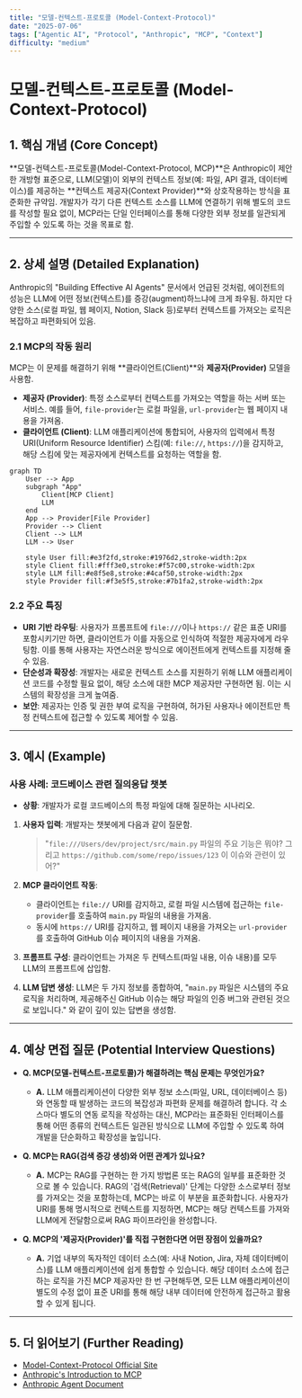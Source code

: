 ```yaml
---
title: "모델-컨텍스트-프로토콜 (Model-Context-Protocol)"
date: "2025-07-06"
tags: ["Agentic AI", "Protocol", "Anthropic", "MCP", "Context"]
difficulty: "medium"
---
```


# 모델-컨텍스트-프로토콜 (Model-Context-Protocol)

## 1. 핵심 개념 (Core Concept)

**모델-컨텍스트-프로토콜(Model-Context-Protocol, MCP)**은 Anthropic이 제안한 개방형 표준으로, LLM(모델)이 외부의 컨텍스트 정보(예: 파일, API 결과, 데이터베이스)를 제공하는 **컨텍스트 제공자(Context Provider)**와 상호작용하는 방식을 표준화한 규약임. 개발자가 각기 다른 컨텍스트 소스를 LLM에 연결하기 위해 별도의 코드를 작성할 필요 없이, MCP라는 단일 인터페이스를 통해 다양한 외부 정보를 일관되게 주입할 수 있도록 하는 것을 목표로 함.

---

## 2. 상세 설명 (Detailed Explanation)

Anthropic의 "Building Effective AI Agents" 문서에서 언급된 것처럼, 에이전트의 성능은 LLM에 어떤 정보(컨텍스트)를 증강(augment)하느냐에 크게 좌우됨. 하지만 다양한 소스(로컬 파일, 웹 페이지, Notion, Slack 등)로부터 컨텍스트를 가져오는 로직은 복잡하고 파편화되어 있음.

### 2.1 MCP의 작동 원리

MCP는 이 문제를 해결하기 위해 **클라이언트(Client)**와 **제공자(Provider)** 모델을 사용함.

*   **제공자 (Provider)**: 특정 소스로부터 컨텍스트를 가져오는 역할을 하는 서버 또는 서비스. 예를 들어, `file-provider`는 로컬 파일을, `url-provider`는 웹 페이지 내용을 가져옴.
*   **클라이언트 (Client)**: LLM 애플리케이션에 통합되어, 사용자의 입력에서 특정 URI(Uniform Resource Identifier) 스킴(예: `file://`, `https://`)을 감지하고, 해당 스킴에 맞는 제공자에게 컨텍스트를 요청하는 역할을 함.

```mermaid
graph TD
    User --> App
    subgraph "App"
        Client[MCP Client]
        LLM
    end
    App --> Provider[File Provider]
    Provider --> Client
    Client --> LLM
    LLM --> User

    style User fill:#e3f2fd,stroke:#1976d2,stroke-width:2px
    style Client fill:#fff3e0,stroke:#f57c00,stroke-width:2px
    style LLM fill:#e8f5e8,stroke:#4caf50,stroke-width:2px
    style Provider fill:#f3e5f5,stroke:#7b1fa2,stroke-width:2px
```

### 2.2 주요 특징

*   **URI 기반 라우팅**: 사용자가 프롬프트에 `file:///`이나 `https://` 같은 표준 URI를 포함시키기만 하면, 클라이언트가 이를 자동으로 인식하여 적절한 제공자에게 라우팅함. 이를 통해 사용자는 자연스러운 방식으로 에이전트에게 컨텍스트를 지정해 줄 수 있음.
*   **단순성과 확장성**: 개발자는 새로운 컨텍스트 소스를 지원하기 위해 LLM 애플리케이션 코드를 수정할 필요 없이, 해당 소스에 대한 MCP 제공자만 구현하면 됨. 이는 시스템의 확장성을 크게 높여줌.
*   **보안**: 제공자는 인증 및 권한 부여 로직을 구현하여, 허가된 사용자나 에이전트만 특정 컨텍스트에 접근할 수 있도록 제어할 수 있음.

---

## 3. 예시 (Example)

### 사용 사례: 코드베이스 관련 질의응답 챗봇

*   **상황**: 개발자가 로컬 코드베이스의 특정 파일에 대해 질문하는 시나리오.

1.  **사용자 입력**: 개발자는 챗봇에게 다음과 같이 질문함.
    > "`file:///Users/dev/project/src/main.py` 파일의 주요 기능은 뭐야? 그리고 `https://github.com/some/repo/issues/123` 이 이슈와 관련이 있어?"

2.  **MCP 클라이언트 작동**:
    *   클라이언트는 `file://` URI를 감지하고, 로컬 파일 시스템에 접근하는 `file-provider`를 호출하여 `main.py` 파일의 내용을 가져옴.
    *   동시에 `https://` URI를 감지하고, 웹 페이지 내용을 가져오는 `url-provider`를 호출하여 GitHub 이슈 페이지의 내용을 가져옴.

3.  **프롬프트 구성**: 클라이언트는 가져온 두 컨텍스트(파일 내용, 이슈 내용)를 모두 LLM의 프롬프트에 삽입함.

4.  **LLM 답변 생성**: LLM은 두 가지 정보를 종합하여, "`main.py` 파일은 시스템의 주요 로직을 처리하며, 제공해주신 GitHub 이슈는 해당 파일의 인증 버그와 관련된 것으로 보입니다." 와 같이 깊이 있는 답변을 생성함.

---

## 4. 예상 면접 질문 (Potential Interview Questions)

*   **Q. MCP(모델-컨텍스트-프로토콜)가 해결하려는 핵심 문제는 무엇인가요?**
    *   **A.** LLM 애플리케이션이 다양한 외부 정보 소스(파일, URL, 데이터베이스 등)와 연동할 때 발생하는 코드의 복잡성과 파편화 문제를 해결하려 합니다. 각 소스마다 별도의 연동 로직을 작성하는 대신, MCP라는 표준화된 인터페이스를 통해 어떤 종류의 컨텍스트든 일관된 방식으로 LLM에 주입할 수 있도록 하여 개발을 단순화하고 확장성을 높입니다.

*   **Q. MCP는 RAG(검색 증강 생성)와 어떤 관계가 있나요?**
    *   **A.** MCP는 RAG를 구현하는 한 가지 방법론 또는 RAG의 일부를 표준화한 것으로 볼 수 있습니다. RAG의 '검색(Retrieval)' 단계는 다양한 소스로부터 정보를 가져오는 것을 포함하는데, MCP는 바로 이 부분을 표준화합니다. 사용자가 URI를 통해 명시적으로 컨텍스트를 지정하면, MCP는 해당 컨텍스트를 가져와 LLM에게 전달함으로써 RAG 파이프라인을 완성합니다.

*   **Q. MCP의 '제공자(Provider)'를 직접 구현한다면 어떤 장점이 있을까요?**
    *   **A.** 기업 내부의 독자적인 데이터 소스(예: 사내 Notion, Jira, 자체 데이터베이스)를 LLM 애플리케이션에 쉽게 통합할 수 있습니다. 해당 데이터 소스에 접근하는 로직을 가진 MCP 제공자만 한 번 구현해두면, 모든 LLM 애플리케이션이 별도의 수정 없이 표준 URI를 통해 해당 내부 데이터에 안전하게 접근하고 활용할 수 있게 됩니다.

---

## 5. 더 읽어보기 (Further Reading)

*   [Model-Context-Protocol Official Site](https://modelcontextprotocol.io/)
*   [Anthropic's Introduction to MCP](https://www.anthropic.com/news/model-context-protocol)
*   [Anthropic Agent Document](/docs/assets/files/agentic-ai/anthropic_building_effective_ai_agents.md)